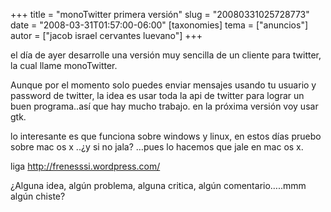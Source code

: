 +++
title = "monoTwitter primera versión"
slug = "20080331025728773"
date = "2008-03-31T01:57:00-06:00"
[taxonomies]
tema = ["anuncios"]
autor = ["jacob israel cervantes luevano"]
+++

el día de ayer desarrolle una versión muy sencilla de un cliente para
twitter, la cual llame monoTwitter.

Aunque por el momento solo puedes enviar mensajes usando tu usuario y
password de twitter, la idea es usar toda la api de twitter para lograr
un buen programa..así que hay mucho trabajo. en la próxima versión voy
usar gtk.

lo interesante es que funciona sobre windows y linux, en estos días
pruebo sobre mac os x ..¿y si no jala? …pues lo hacemos que jale en mac
os x.

liga
<a href="http://frenesssi.wordpress.com/">http://frenesssi.wordpress.com/</a>

¿Alguna idea, algún problema, alguna critica, algún comentario…..mmm
algún chiste?


